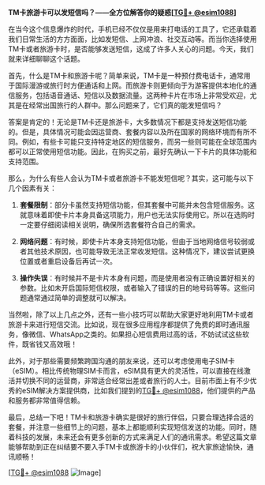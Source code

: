**TM卡旅游卡可以发短信吗？——全方位解答你的疑惑[[TG💪+ @esim1088](https://t.me/s/esim1088)]**

在当今这个信息爆炸的时代，手机已经不仅仅是用来打电话的工具了，它还承载着我们日常生活的方方面面，比如发短信、上网冲浪、社交互动等。而当你选择使用TM卡或者旅游卡时，是否能够发送短信，这成了许多人关心的问题。今天，我们就来详细聊聊这个话题。

首先，什么是TM卡和旅游卡呢？简单来说，TM卡是一种预付费电话卡，通常用于国际漫游或旅行时方便通话和上网。而旅游卡则更倾向于为游客提供本地化的通信服务，包括语音通话、短信以及数据流量。这两种卡片在市场上非常受欢迎，尤其是在经常出国旅行的人群中。那么问题来了，它们真的能发短信吗？

答案是肯定的！无论是TM卡还是旅游卡，大多数情况下都是支持发送短信功能的。但是，具体情况可能会因运营商、套餐内容以及所在国家的网络环境而有所不同。例如，有些卡可能只支持特定地区的短信服务，而另一些则可能在全球范围内都可以正常使用短信功能。因此，在购买之前，最好先确认一下卡片的具体功能和支持范围。

那么，为什么有些人会认为TM卡或者旅游卡不能发短信呢？其实，这可能与以下几个因素有关：

1. **套餐限制**：部分卡虽然支持短信功能，但其套餐中可能并未包含短信服务。这就意味着即使卡片本身具备这项能力，用户也无法实际使用它。所以在选购时一定要仔细阅读相关说明，确保所选套餐符合自己的需求。

2. **网络问题**：有时候，即使卡片本身支持短信功能，但由于当地网络信号较弱或者其他技术原因，也可能导致无法正常收发短信。这种情况下，建议尝试更换位置或者重启设备后再试一次。

3. **操作失误**：有时候并不是卡片本身有问题，而是使用者没有正确设置好相关的参数。比如未开启国际短信权限，或者输入了错误的目的地号码等等。这些问题通常通过简单的调整就可以解决。

当然啦，除了以上几点之外，还有一些小技巧可以帮助大家更好地利用TM卡或者旅游卡来进行短信交流。比如说，现在很多应用程序都提供了免费的即时通讯服务，像微信、WhatsApp之类的。如果担心短信费用过高的话，不妨试试这些软件，既省钱又高效哦！

此外，对于那些需要频繁跨国沟通的朋友来说，还可以考虑使用电子SIM卡（eSIM）。相比传统物理SIM卡而言，eSIM具有更大的灵活性，可以直接在线激活并切换不同的运营商，非常适合经常出差或者旅行的人士。目前市面上有不少优秀的eSIM解决方案提供商，比如我们提到的[TG💪+ @esim1088](https://t.me/s/esim1088)，他们提供的产品和服务都非常值得信赖。

最后，总结一下吧！TM卡和旅游卡确实是很好的旅行伴侣，只要合理选择合适的套餐，并注意一些细节上的问题，基本上都能顺利实现短信发送的功能。同时，随着科技的发展，未来还会有更多创新的方式来满足人们的通讯需求。希望这篇文章能够帮助到正在纠结要不要入手TM卡或旅游卡的小伙伴们，祝大家旅途愉快，通讯顺畅！

[[TG💪+ @esim1088](https://t.me/s/esim1088) ![Image](https://i.postimg.cc/4NQfJmqS/Snipaste-2025-05-13-00-14-12.png)]